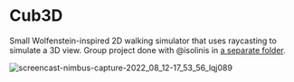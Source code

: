# Cub3D

Small Wolfenstein-inspired 2D walking simulator that uses raycasting to simulate a 3D view. Group project done with @isolinis in [a separate folder](https://github.com/nicolasgasco/42_cub3d).

![screencast-nimbus-capture-2022_08_12-17_53_56_lqj089](https://user-images.githubusercontent.com/73175085/184505477-a271ac22-ed26-4a7a-bd68-f12efd6a4ced.gif)
